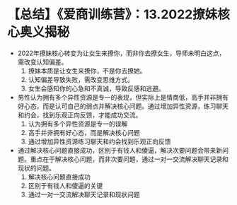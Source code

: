 # 【总结】《爱商训练营》：13.2022撩妹核心奥义揭秘

-   2022年撩妹核心转变为让女生来撩你，而非你去撩女生，导师未明白这点，需改变认知偏差。
    1.  撩妹本质是让女生来撩你，不是你去撩她。
    2.  认知偏差导致失败，需改变思维方式。
    3.  女生会感知你的心急和不真诚，导致反感和逃避。
-   男性认为拥有多个异性资源是专一的表现，但实际上是情商低，高手并非拥有好心态，而是认可自己的弱点并解决核心问题。通过增加异性资源，练习聊天和约会，找到乐观正向反馈，才能成功交流。
    1.  认为拥有多个异性资源是专一的误解
    2.  高手并非拥有好心态，而是解决核心问题
    3.  通过增加异性资源练习聊天和约会找到乐观正向反馈
-   通过解决核心问题直接成功，区别于有钱人和傻逼，解决次要问题会带来新问题。重点在于解决核心问题，而非次要问题，通过一对一交流解决聊天记录和现状的问题。
    1.  解决核心问题直接成功
    2.  区别于有钱人和傻逼的关键
    3.  通过一对一交流解决聊天记录和现状问题